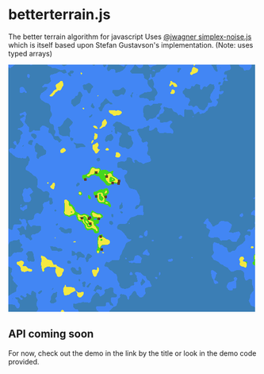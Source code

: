 # betterterrain.js
The better terrain algorithm for javascript
Uses [@jwagner simplex-noise.js](https://github.com/josephg/noisejs) which is itself based upon Stefan Gustavson's implementation. (Note: uses typed arrays)

![Demo screenshot](screenshotV1.png)

## API coming soon

For now, check out the demo in the link by the title or look in the demo code provided.

